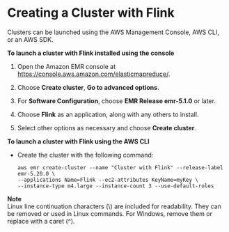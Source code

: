# Creating a Cluster with Flink<a name="flink-create-cluster"></a>

Clusters can be launched using the AWS Management Console, AWS CLI, or an AWS SDK\.<a name="emr-flink-create-console"></a>

**To launch a cluster with Flink installed using the console**

1. Open the Amazon EMR console at [https://console\.aws\.amazon\.com/elasticmapreduce/](https://console.aws.amazon.com/elasticmapreduce/)\.

1. Choose **Create cluster**, **Go to advanced options**\.

1.  For **Software Configuration**, choose **EMR Release emr\-5\.1\.0** or later\.

1.  Choose **Flink** as an application, along with any others to install\.

1.  Select other options as necessary and choose **Create cluster**\.

**To launch a cluster with Flink using the AWS CLI**
+ Create the cluster with the following command:

  ```
  aws emr create-cluster --name "Cluster with Flink" --release-label emr-5.20.0 \
  --applications Name=Flink --ec2-attributes KeyName=myKey \
  --instance-type m4.large --instance-count 3 --use-default-roles
  ```
**Note**  
Linux line continuation characters \(\\\) are included for readability\. They can be removed or used in Linux commands\. For Windows, remove them or replace with a caret \(^\)\.